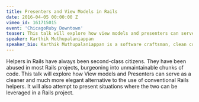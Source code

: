 ```yaml
---
title: Presenters and View Models in Rails
date: 2016-04-05 00:00:00 Z
vimeo_id: 161715015
event: 'ChicagoRuby Downtown'
teaser: This talk will explore how view models and presenters can serve as a cleaner and much more elegant alternative to the use of conventional Rails helpers.
speaker: Karthik Muthupalaniappan
speaker_bio: Karthik Muthupalaniappan is a software craftsman, clean code enthusiast, music lover and Apple adorer. He has been engineering software for over 13 years and loves using, building and promoting software that solves problems. He is currently with SPR Consulting as a Principal Architect helping clients design and build software solutions using disparate technology stacks in Ruby, Java, Javascript, etc.
---
```


Helpers in Rails have always been second-class citizens. They have been abused in most Rails projects, burgeoning into unmaintainable chunks of code. This talk will explore how View models and Presenters can serve as a cleaner and much more elegant alternative to the use of conventional Rails helpers. It will also attempt to present situations where the two can be leveraged in a Rails project.
